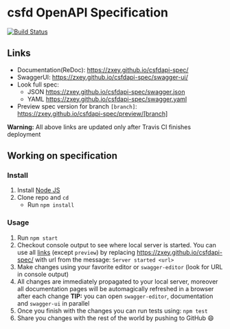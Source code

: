 # csfd OpenAPI Specification
[![Build Status](https://travis-ci.com/zxey/csfdapi-spec.svg?branch=master)](https://travis-ci.com/zxey/csfdapi-spec)

## Links

- Documentation(ReDoc): https://zxey.github.io/csfdapi-spec/
- SwaggerUI: https://zxey.github.io/csfdapi-spec/swagger-ui/
- Look full spec:
    + JSON https://zxey.github.io/csfdapi-spec/swagger.json
    + YAML https://zxey.github.io/csfdapi-spec/swagger.yaml
- Preview spec version for branch `[branch]`: https://zxey.github.io/csfdapi-spec/preview/[branch]

**Warning:** All above links are updated only after Travis CI finishes deployment

## Working on specification
### Install

1. Install [Node JS](https://nodejs.org/)
2. Clone repo and `cd`
    + Run `npm install`

### Usage

1. Run `npm start`
2. Checkout console output to see where local server is started. You can use all [links](#links) (except `preview`) by replacing https://zxey.github.io/csfdapi-spec/ with url from the message: `Server started <url>`
3. Make changes using your favorite editor or `swagger-editor` (look for URL in console output)
4. All changes are immediately propagated to your local server, moreover all documentation pages will be automagically refreshed in a browser after each change
**TIP:** you can open `swagger-editor`, documentation and `swagger-ui` in parallel
5. Once you finish with the changes you can run tests using: `npm test`
6. Share you changes with the rest of the world by pushing to GitHub :smile:
